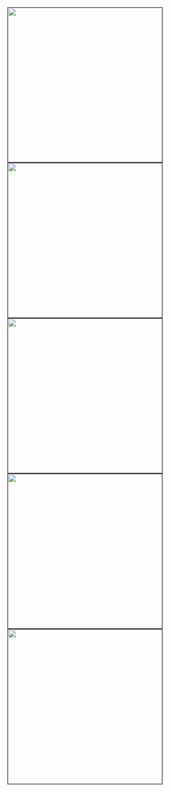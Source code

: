 <img border="1" src="https://cloud.githubusercontent.com/assets/2671722/19222957/b53c3c58-8e3a-11e6-9084-8eb24c99da9b.png" width="350px" />
<img border="1" src="https://cloud.githubusercontent.com/assets/2671722/19222958/b53ed652-8e3a-11e6-893d-0c329d14aa7d.png" width="350px" />
<img border="1" src="https://cloud.githubusercontent.com/assets/2671722/19222959/b5426dbc-8e3a-11e6-8d77-aa6a92f450ef.png" width="350px" />
<img border="1" src="https://cloud.githubusercontent.com/assets/2671722/19222960/b54326b2-8e3a-11e6-9c66-fc049da90cd0.png" width="350px" />
<img border="1" src="https://cloud.githubusercontent.com/assets/2671722/19222961/b5458fc4-8e3a-11e6-9efc-0d00df108bbd.png" width="350px" />
